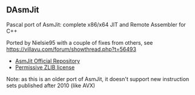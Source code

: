 DAsmJit
-------

Pascal port of AsmJit: complete x86/x64 JIT and Remote Assembler for C++

Ported by Nielsie95 with a couple of fixes from others, see https://villavu.com/forum/showthread.php?t=56493

  * [AsmJit Official Repository](https://github.com/asmjit/asmjit)
  * [Permissive ZLIB license](./LICENSE.md)

Note: as this is an older port of AsmJit, it doesn't support new instruction sets published after 2010 (like AVX)